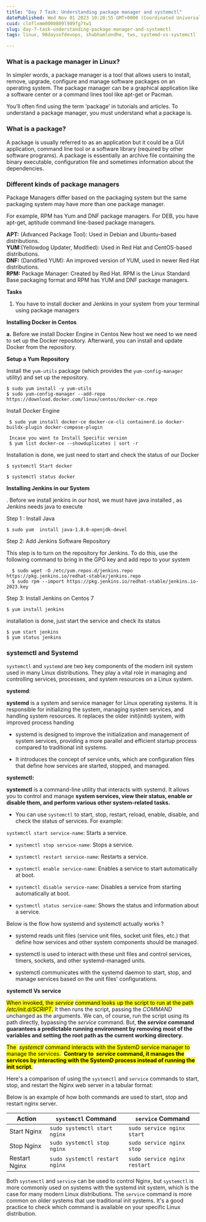 ```yaml
---
title: "Day 7 Task: Understanding package manager and systemctl"
datePublished: Wed Nov 01 2023 10:20:55 GMT+0000 (Coordinated Universal Time)
cuid: cloflxmm0000809l989fg7tw1
slug: day-7-task-understanding-package-manager-and-systemctl
tags: linux, 90daysofdevops, shubhamlondhe, tws, systemd-vs-systemctl

---
```


### **What is a package manager in Linux?**

In simpler words, a package manager is a tool that allows users to install, remove, upgrade, configure and manage software packages on an operating system. The package manager can be a graphical application like a software center or a command lines tool like apt-get or Pacman.

You’ll often find using the term ‘package’ in tutorials and articles. To understand a package manager, you must understand what a package is.

### **What is a package?**

A package is usually referred to as an application but it could be a GUI application, command line tool or a software library (required by other software programs). A package is essentially an archive file containing the binary executable, configuration file and sometimes information about the dependencies.

### **Different kinds of package managers**

Package Managers differ based on the packaging system but the same packaging system may have more than one package manager.

For example, RPM has Yum and DNF package managers. For DEB, you have apt-get, aptitude command line-based package managers.

**APT:** (Advanced Package Tool): Used in Debian and Ubuntu-based distributions.  
**YUM**:(Yellowdog Updater, Modified): Used in Red Hat and CentOS-based distributions.  
**DNF:** (Dandified YUM): An improved version of YUM, used in newer Red Hat distributions.  
**RPM:** Package Manager: Created by Red Hat. RPM is the Linux Standard Base packaging format and RPM has YUM and DNF package managers.

**Tasks**

1. You have to install docker and Jenkins in your system from your terminal using package managers
    

**Installing Docker in Centos**

**a.** Before we install Docker Engine in Centos New host we need to we need to set up the Docker repository. Afterward, you can install and update Docker from the repository.

**Setup a Yum Repository**

Install the `yum-utils` package (which provides the `yum-config-manager` utility) and set up the repository.

```plaintext
$ sudo yum install -y yum-utils 
$ sudo yum-config-manager --add-repo https://download.docker.com/linux/centos/docker-ce.repo  
```

Install Docker Engine

```plaintext
 $ sudo yum install docker-ce docker-ce-cli containerd.io docker-buildx-plugin docker-compose-plugin

 Incase you want to Install Specific version
 $ yum list docker-ce --showduplicates | sort -r
```

Installation is done, we just need to start and check the status of our Docker

```plaintext
$ systemctl Start docker
```

```plaintext
$ systemctl status docker 
```

**Installing Jenkins in our System**

. Before we install jenkins in our host, we must have java installed , as Jenkins needs java to execute

Step 1 : Install Java

```plaintext
$ sudo yum  install java-1.8.0-openjdk-devel
```

Step 2: Add Jenkins Software Repository

This step is to turn on the repository for Jenkins. To do this, use the following command to bring in the GPG key and add repo to your system

```plaintext
  $ sudo wget -O /etc/yum.repos.d/jenkins.repo https://pkg.jenkins.io/redhat-stable/jenkins.repo
  $ sudo rpm --import https://pkg.jenkins.io/redhat-stable/jenkins.io-2023.key
```

Step 3: Install Jenkins on Centos 7

```plaintext
$ yum install jenkins
```

installation is done, just start the service and check its status

```plaintext
$ yum start jenkins
$ yum status jenkins
```

### **systemctl and Systemd**

`systemctl` and `systemd` are two key components of the modern init system used in many Linux distributions. They play a vital role in managing and controlling services, processes, and system resources on a Linux system.

**systemd**:

**systemd** is a system and service manager for Linux operating systems. It is responsible for initializing the system, managing system services, and handling system resources. It replaces the older init(initd) system, with improved process handing

* systemd is designed to improve the initialization and management of system services, providing a more parallel and efficient startup process compared to traditional init systems.
    
* It introduces the concept of service units, which are configuration files that define how services are started, stopped, and managed.
    

**systemctl:**

**systemctl** is a command-line utility that interacts with systemd. It allows you to control and manage **system services, view their status, enable or disable them, and perform various other system-related tasks.**

* You can use `systemctl` to start, stop, restart, reload, enable, disable, and check the status of services. For example:
    

`systemctl start service-name`: Starts a service.

* `systemctl stop service-name`: Stops a service.
    
* `systemctl restart service-name`: Restarts a service.
    
* `systemctl enable service-name`: Enables a service to start automatically at boot.
    
* `systemctl disable service-name`: Disables a service from starting automatically at boot.
    
* `systemctl status service-name`: Shows the status and information about a service.
    

Below is the flow how systemd and systemctl actually works ?

* systemd reads unit files (service unit files, socket unit files, etc.) that define how services and other system components should be managed.
    
* systemctl is used to interact with these unit files and control services, timers, sockets, and other systemd-managed units.
    
* systemctl communicates with the systemd daemon to start, stop, and manage services based on the unit files' configurations.
    

**systemctl Vs service**

<mark>When invoked, the </mark> *<mark>service</mark>* <mark> command looks up the script to run at the path </mark> *<mark>/etc/init.d/SCRIPT</mark>*<mark>.</mark> It then runs the script, passing the *COMMAND* unchanged as the arguments. We can, of course, run the script using its path directly, bypassing the *service* command. But, **the *service* command guarantees a predictable running environment by removing most of the variables and setting the root path as the current working directory.**

<mark>The&nbsp;</mark> *<mark>systemctl</mark>* <mark> command interacts with the SystemD service manager to manage the services.&nbsp;</mark> **<mark>Contrary to&nbsp;</mark> *<mark>service </mark>* <mark>command, it manages the services by interacting with the SystemD process instead of running the init script</mark>**<mark>.</mark>

Here's a comparison of using the `systemctl` and `service` commands to start, stop, and restart the Nginx web server in a tabular format:

Below is an example of how both commands are used to start, stop and restart nginx server.

| Action | `systemctl` Command | `service` Command |
| --- | --- | --- |
| Start Nginx | `sudo systemctl start nginx` | `sudo service nginx start` |
| Stop Nginx | `sudo systemctl stop nginx` | `sudo service nginx stop` |
| Restart Nginx | `sudo systemctl restart nginx` | `sudo service nginx restart` |

Both `systemctl` and `service` can be used to control Nginx, but `systemctl` is more commonly used on systems with the systemd init system, which is the case for many modern Linux distributions. The `service` command is more common on older systems that use traditional init systems. It's a good practice to check which command is available on your specific Linux distribution.